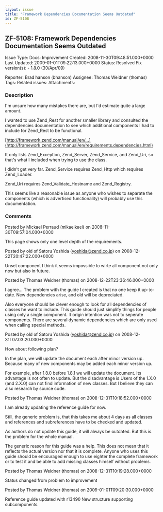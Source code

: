```yaml
---
layout: issue
title: "Framework Dependencies Documentation Seems Outdated"
id: ZF-5108
---
```


ZF-5108: Framework Dependencies Documentation Seems Outdated
------------------------------------------------------------

 Issue Type: Docs: Improvement Created: 2008-11-30T09:48:51.000+0000 Last Updated: 2009-01-01T09:22:13.000+0000 Status: Resolved Fix version(s): - 1.8.0 (30/Apr/09)
 
 Reporter:  Brad hanson (bhanson)  Assignee:  Thomas Weidner (thomas)  Tags: 
 Related issues: 
 Attachments: 
### Description

I'm unsure how many mistakes there are, but I'd estimate quite a large amount.

I wanted to use Zend\_Rest for another smaller library and consulted the dependencies documentation to see which additional components I had to include for Zend\_Rest to be functional.

[http://framework.zend.com/manual/en/…](http://framework.zend.com/manual/en/requirements.dependencies.html)

It only lists Zend\_Exception, Zend\_Server, Zend\_Service, and Zend\_Uri, so that's what I included when trying to use the class.

I didn't get very far. Zend\_Service requires Zend\_Http which requires Zend\_Loader.

Zend\_Uri requires Zend\_Validate\_Hostname and Zend\_Registry.

This seems like a reasonable issue as anyone who wishes to separate the components (which is advertised functionality) will probably use this documentation.

 

 

### Comments

Posted by Mickael Perraud (mikaelkael) on 2008-11-30T09:57:04.000+0000

This page shows only one level depth of the requirements.

 

 

Posted by old of Satoru Yoshida (yoshida@zend.co.jp) on 2008-12-22T20:47:22.000+0000

Unset component I think it seems impossible to wirte all component not only now but also in future.

 

 

Posted by Thomas Weidner (thomas) on 2008-12-22T23:36:46.000+0000

I agree... The problem with the guide I created is that no one keep it up-to-date. New dependencies arise, and old will be depreciated.

Also everyone should be clever enough to look for all dependencies of classes he want to include. This guide should just simplify things for people using only a single component. It origin intention was not to seperate components. There are several dynamic dependencies which are only used when calling special methods.

 

 

Posted by old of Satoru Yoshida (yoshida@zend.co.jp) on 2008-12-31T07:03:20.000+0000

How about following plan?

In the plan, we will update the document each after minor version up. Because many of new components may be added each minor version up.

For example, after 1.8.0 before 1.8.1 we will update the document. Its advantage is not often to update. But the disadvantage is Users of the 1.X.0 (and 2.X.0) can not find information of new classes. But I believe they can also research by source code.

 

 

Posted by Thomas Weidner (thomas) on 2008-12-31T10:18:52.000+0000

I am already updating the reference guide for now.

Still, the generic problem is, that this takes me about 4 days as all classes and references and subreferences have to be checked and updated.

As authors do not update this guide, it will always be outdated. But this is the problem for the whole manual.

The generic reason for this guide was a help. This does not mean that it reflects the actual version nor that it is complete. Anyone who uses this guide should be encouraged enough to use eighter the complete framework or to test it and be able to add missing classes himself without problems.

 

 

Posted by Thomas Weidner (thomas) on 2008-12-31T10:19:28.000+0000

Status changed from problem to improvement

 

 

Posted by Thomas Weidner (thomas) on 2009-01-01T09:20:30.000+0000

Reference guide updated with r13490 New structure supporting subcomponents

 

 